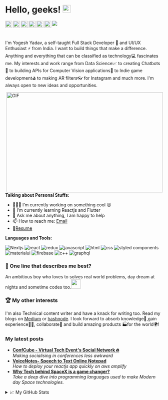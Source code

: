# Hello, geeks! <img src="https://media.giphy.com/media/hvRJCLFzcasrR4ia7z/giphy.gif" width="25px">

<a href="https://twitter.com/yogeshdecodes" target="_blank" rel="noreferrer">
  <img align="left" alt="Yogesh Yadav | Twitter" width="22px" src="https://cdn.jsdelivr.net/npm/simple-icons@v3/icons/twitter.svg" />
</a>
<a href="https://www.linkedin.com/in/Yogeshdecodes/" target="_blank" rel="noreferrer">
  <img align="left" alt="Yogesh Yadav's LinkdeIN" width="22px" src="https://cdn.jsdelivr.net/npm/simple-icons@v3/icons/linkedin.svg" />
</a>
<a href="https://t.me/yogeshjournal" target="_blank" rel="noreferrer">
  <img align="left" alt="Yogesh Yadav's Telegram" width="22px" src="https://cdn.jsdelivr.net/npm/simple-icons@v3/icons/telegram.svg" />
</a>
<a href="https://www.instagram.com/yogeshdecodes/" target="_blank" rel="noreferrer">
  <img align="left" alt="Yogesh Yadav's Instagram" width="22px" src="https://cdn.jsdelivr.net/npm/simple-icons@v3/icons/instagram.svg" />
</a>
<a href="https://www.reddit.com/user/yogeshio/" target="_blank" rel="noreferrer">
  <img align="left" alt="Yogesh's Reddit" width="22px" src="https://cdn.jsdelivr.net/npm/simple-icons@v3/icons/reddit.svg" />
</a>
<a href="https://leetcode.com/yogeshjournal/" target="_blank" rel="noreferrer">
  <img align="left" alt="Yogesh Yadav's Leetcode" width="22px" src="https://cdn.jsdelivr.net/npm/simple-icons@v3/icons/leetcode.svg" />
</a>

![](https://visitor-badge.glitch.me/badge?page_id=yogeshjournal.yogeshjournal)

<br />

I'm Yogesh Yadav, a self-taught Full Stack Developer 🚀 and UI/UX Enthusiast ⚡ from India. I want to build things that make a difference. Anything and everything that can be classified as technology💻 fascinates me. My interests and work range from Data Science📈 to creating Chatbots🤖 to building APIs for Computer Vision applications👀 to Indie game development⛳ to making AR filters👓 for Instagram and much more. I'm always open to new ideas and opportunities.

<img align="right" alt="GIF" src="https://raw.githubusercontent.com/yogeshjournal/yogeshjournal/main/code.gif" width="500" height="320" />

**Talking about Personal Stuffs:**

- 👨🏽‍💻 I’m currently working on something cool :wink:
- 🌱 I’m currently learning Reactjs and Flutter 
- 💬 Ask me about anything, I am happy to help
- 📫 How to reach me: [Email](mailto:2803yogesh.yadav@gmail.com)
- 📝[Resume](https://drive.google.com/file/d/)

**Languages and Tools:**  

![Nextjs](https://img.shields.io/badge/next%20js%20-%23000000.svg?&style=for-the-badge&logo=next.js&logoColor=white)&nbsp;![react](https://img.shields.io/badge/React-20232A?style=for-the-badge&logo=react&logoColor=61DAFB)&nbsp;![redux](https://img.shields.io/badge/Redux-593D88?style=for-the-badge&logo=redux&logoColor=white)&nbsp;![javascript](https://img.shields.io/badge/JavaScript-F7DF1E?style=for-the-badge&logo=javascript&logoColor=black)&nbsp;![html](https://img.shields.io/badge/HTML5-E34F26?style=for-the-badge&logo=html5&logoColor=white)&nbsp;![css](https://img.shields.io/badge/CSS3-1572B6?style=for-the-badge&logo=css3&logoColor=white)&nbsp;![styled components](https://img.shields.io/badge/styled--components-DB7093?style=for-the-badge&logo=styled-components&logoColor=white)&nbsp;![materialui](https://img.shields.io/badge/Material--UI-0081CB?style=for-the-badge&logo=material-ui&logoColor=white)&nbsp;![firebase](https://img.shields.io/badge/firebase-ffca28?style=for-the-badge&logo=firebase&logoColor=white)&nbsp;![c++](https://img.shields.io/badge/C%2B%2B-00599C?style=for-the-badge&logo=c%2B%2B&logoColor=white)&nbsp;![graphql](https://img.shields.io/badge/-GraphQL-E10098?style=for-the-badge&logo=graphql)

### 🌸 One line that describes me best? 
An ambitious boy who loves to solves real world problems, day dream at nights and sometime codes too.<img src="https://media.giphy.com/media/WUlplcMpOCEmTGBtBW/giphy.gif" width="30"> 

### 🏆 My other interests
I'm also Technical content writer and have a knack for writing too. Read my blogs on [Medium](https://medium.com/@yogeshyadav) or [hashnode](http://yogeshyadav.hashnode.dev).
I look forward to absorb knowledge🧠,gain experience👨‍🏭, collaborate🤝 and build amazing products 🏭for the world🌍!

<!--- <h3>Open source projects</h3>
<table>
  <thead align="center">
    <tr border: none;>
      <td><b>🎁 Projects</b></td>
      <td><b>⭐ Stars</b></td>
      <td><b>📚 Forks</b></td>
      <td><b>🛎 Issues</b></td>
      <td><b>📬 Pull requests</b></td>
    </tr>
  </thead>
  <tbody>
    <tr>
	    <td><a href="https://github.com/yogeshjournal/Covid19_life_saviour_flutter_app"><b>Covid19 lifesaviour flutter app</b></a></td>
      <td><img alt="Stars" src="https://img.shields.io/github/stars/yogeshjournal/Covid19_life_saviour_flutter_app?style=flat-square&labelColor=343b41"/></td>
      <td><img alt="Forks" src="https://img.shields.io/github/forks/yogeshjournal/Covid19_life_saviour_flutter_app?style=flat-square&labelColor=343b41"/></td>
      <td><img alt="Issues" src="https://img.shields.io/github/issues/yogeshjournal/Covid19_life_saviour_flutter_app?style=flat-square&labelColor=343b41"/></td>
      <td><img alt="Pull Requests" src="https://img.shields.io/github/issues-pr/yogeshjournal/Covid19_life_saviour_flutter_app?style=flat-square&labelColor=343b41"/></td>
    </tr>
  </tbody>
</table> -->
<h3>My latest posts</h3>
<ul>
<li><a href="https://yogeshyadav.hashnode.dev/confcube-virtual-tech-events-social-network" target="_blank" rel="noreferrer"><b>ConfCube - Virtual Tech Event's Social Network 🔥 </b></a><br/><i>Making socialising in conferences less awkward</i></li>
<li><a href="https://yogeshyadav.hashnode.dev/voicenotes-speech-to-text-online-notepad" target="_blank" rel="noreferrer"><b> VoiceNotes- Speech to Text Online Notepad </b></a><br/><i>How to deploy your reactjs app quickly on aws amplify</i></li>
  <li><a href="https://medium.com/dev-genius/why-tech-behind-spacex-is-a-game-changer-56c60995d41e" target="_blank" rel="noreferrer"><b> Why Tech behind SpaceX is a game changer? </b></a><br/><i>Take a deep dive into programming languages used to make Modern day Space technologies.</i></li>
</ul>


<details>
<summary>📈 My GitHub Stats</summary>

<p align="center"> <img src="https://github-readme-stats.vercel.app/api?username=yogeshjournal&show_icons=true&theme=gotham" alt="yogeshjournal" />

</details>


